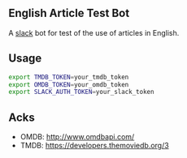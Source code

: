 English Article Test Bot
---

A [slack](https://slack.com/intl/ko-kr/) bot for test of the use of articles in English.

## Usage

```bash
export TMDB_TOKEN=your_tmdb_token 
export OMDB_TOKEN=your_omdb_token 
export SLACK_AUTH_TOKEN=your_slack_token 
```

## Acks

- OMDB: http://www.omdbapi.com/
- TMDB: https://developers.themoviedb.org/3
